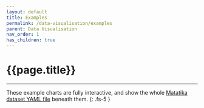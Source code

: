 ```yaml
---
layout: default
title: Examples
permalink: /data-visualisation/examples
parent: Data Visualisation
nav_order: 1
has_children: true
---
```


# {{page.title}}

---

These example charts are fully interactive, and show the whole [Matatika dataset YAML file](../../cli/dataset-yaml) beneath them.
{: .fs-5 }